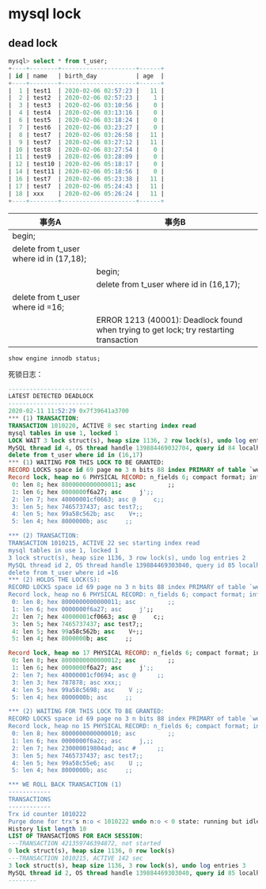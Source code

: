 # mysql lock

## dead lock

```sql
mysql> select * from t_user;
+----+--------+---------------------+------+
| id | name   | birth_day           | age  |
+----+--------+---------------------+------+
|  1 | test1  | 2020-02-06 02:57:23 |   11 |
|  2 | test2  | 2020-02-06 02:57:23 |    1 |
|  3 | test3  | 2020-02-06 03:10:56 |    0 |
|  4 | test4  | 2020-02-06 03:13:16 |    0 |
|  6 | test5  | 2020-02-06 03:18:24 |    0 |
|  7 | test6  | 2020-02-06 03:23:27 |    0 |
|  8 | test7  | 2020-02-06 03:26:58 |   11 |
|  9 | test7  | 2020-02-06 03:27:12 |   11 |
| 10 | test8  | 2020-02-06 03:27:54 |    0 |
| 11 | test9  | 2020-02-06 03:28:09 |    0 |
| 12 | test10 | 2020-02-06 05:18:17 |    0 |
| 14 | test11 | 2020-02-06 05:18:56 |    0 |
| 16 | test7  | 2020-02-06 05:23:38 |   11 |
| 17 | test7  | 2020-02-06 05:24:43 |   11 |
| 18 | xxx    | 2020-02-06 05:26:24 |   11 |
+----+--------+---------------------+------+
```

| 事务A                                   | 事务B                                                                                  |
| --------------------------------------- | -------------------------------------------------------------------------------------- |
| begin;                                  |
| delete from t_user where id in (17,18); |
|                                         | begin;                                                                                 |
|                                         | delete from t_user where id in (16,17);                                                |
| delete from t_user where id =16;        |
|                                         | ERROR 1213 (40001): Deadlock found when trying to get lock; try restarting transaction |

`show engine innodb status;`

死锁日志：

```sql
------------------------
LATEST DETECTED DEADLOCK
------------------------
2020-02-11 11:52:29 0x7f39641a3700
*** (1) TRANSACTION:
TRANSACTION 1010220, ACTIVE 8 sec starting index read
mysql tables in use 1, locked 1
LOCK WAIT 3 lock struct(s), heap size 1136, 2 row lock(s), undo log entries 1
MySQL thread id 4, OS thread handle 139884469032704, query id 84 localhost root updating
delete from t_user where id in (16,17)
*** (1) WAITING FOR THIS LOCK TO BE GRANTED:
RECORD LOCKS space id 69 page no 3 n bits 88 index PRIMARY of table `web1992`.`t_user` trx id 1010220 lock_mode X locks rec but not gap waiting
Record lock, heap no 6 PHYSICAL RECORD: n_fields 6; compact format; info bits 32
 0: len 8; hex 8000000000000011; asc         ;;
 1: len 6; hex 0000000f6a27; asc     j';;
 2: len 7; hex 40000001cf0663; asc @     c;;
 3: len 5; hex 7465737437; asc test7;;
 4: len 5; hex 99a58c562b; asc    V+;;
 5: len 4; hex 8000000b; asc     ;;

*** (2) TRANSACTION:
TRANSACTION 1010215, ACTIVE 22 sec starting index read
mysql tables in use 1, locked 1
3 lock struct(s), heap size 1136, 3 row lock(s), undo log entries 2
MySQL thread id 2, OS thread handle 139884469303040, query id 85 localhost root updating
delete from t_user where id =16
*** (2) HOLDS THE LOCK(S):
RECORD LOCKS space id 69 page no 3 n bits 88 index PRIMARY of table `web1992`.`t_user` trx id 1010215 lock_mode X locks rec but not gap
Record lock, heap no 6 PHYSICAL RECORD: n_fields 6; compact format; info bits 32
 0: len 8; hex 8000000000000011; asc         ;;
 1: len 6; hex 0000000f6a27; asc     j';;
 2: len 7; hex 40000001cf0663; asc @     c;;
 3: len 5; hex 7465737437; asc test7;;
 4: len 5; hex 99a58c562b; asc    V+;;
 5: len 4; hex 8000000b; asc     ;;

Record lock, heap no 17 PHYSICAL RECORD: n_fields 6; compact format; info bits 32
 0: len 8; hex 8000000000000012; asc         ;;
 1: len 6; hex 0000000f6a27; asc     j';;
 2: len 7; hex 40000001cf0694; asc @      ;;
 3: len 3; hex 787878; asc xxx;;
 4: len 5; hex 99a58c5698; asc    V ;;
 5: len 4; hex 8000000b; asc     ;;

*** (2) WAITING FOR THIS LOCK TO BE GRANTED:
RECORD LOCKS space id 69 page no 3 n bits 88 index PRIMARY of table `web1992`.`t_user` trx id 1010215 lock_mode X locks rec but not gap waiting
Record lock, heap no 15 PHYSICAL RECORD: n_fields 6; compact format; info bits 32
 0: len 8; hex 8000000000000010; asc         ;;
 1: len 6; hex 0000000f6a2c; asc     j,;;
 2: len 7; hex 230000019804ad; asc #      ;;
 3: len 5; hex 7465737437; asc test7;;
 4: len 5; hex 99a58c55e6; asc    U ;;
 5: len 4; hex 8000000b; asc     ;;

*** WE ROLL BACK TRANSACTION (1)
------------
TRANSACTIONS
------------
Trx id counter 1010222
Purge done for trx's n:o < 1010222 undo n:o < 0 state: running but idle
History list length 10
LIST OF TRANSACTIONS FOR EACH SESSION:
---TRANSACTION 421359746394872, not started
0 lock struct(s), heap size 1136, 0 row lock(s)
---TRANSACTION 1010215, ACTIVE 142 sec
3 lock struct(s), heap size 1136, 3 row lock(s), undo log entries 3
MySQL thread id 2, OS thread handle 139884469303040, query id 85 localhost root
--------
```
